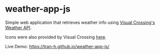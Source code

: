 # weather-app-js
Simple web application that retrieves weather info using [Visual Crossing's Weather API](https://www.visualcrossing.com/weather-api/). 

Icons were also provided by Visual Crossing [here](https://github.com/visualcrossing/WeatherIcons).

Live Demo: https://tran-h.github.io/weather-app-js/
